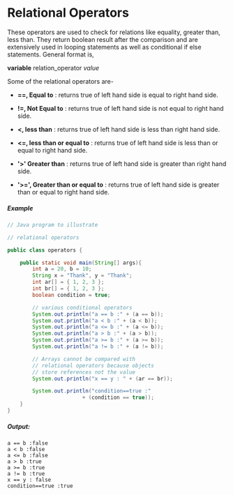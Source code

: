 # Relational Operators

These operators are used to check for relations like equality, greater than, less than. They return boolean result after the comparison and are extensively used in looping statements as well as conditional if else statements. General format is,


__variable__   relation_operator _value_ 

Some of the relational operators are-

* __==, Equal to__ : returns true of left hand side is equal to right hand side.

* __!=, Not Equal to__ : returns true of left hand side is not equal to right hand side.

* __<, less than__ : returns true of left hand side is less than right hand side.

* __<=, less than or equal to__ : returns true of left hand side is less than or equal to right hand side.

* __'>' Greater than__ : returns true of left hand side is greater than right hand side.

* __'>=', Greater than or equal to__ : returns true of left hand side is greater than or equal to right hand side.

##### Example

```java
// Java program to illustrate 

// relational operators 

public class operators { 

	public static void main(String[] args){
		int a = 20, b = 10; 
		String x = "Thank", y = "Thank"; 
		int ar[] = { 1, 2, 3 }; 
		int br[] = { 1, 2, 3 }; 
		boolean condition = true; 

		// various conditional operators 
		System.out.println("a == b :" + (a == b)); 
		System.out.println("a < b :" + (a < b)); 
		System.out.println("a <= b :" + (a <= b)); 
		System.out.println("a > b :" + (a > b)); 
		System.out.println("a >= b :" + (a >= b)); 
		System.out.println("a != b :" + (a != b)); 

		// Arrays cannot be compared with 
		// relational operators because objects 
		// store references not the value 
		System.out.println("x == y : " + (ar == br)); 

		System.out.println("condition==true :"
						+ (condition == true)); 
	} 
} 
```

##### Output:

	a == b :false   
	a < b :false   
	a <= b :false   
	a > b :true   
	a >= b :true   
	a != b :true   
	x == y : false   
	condition==true :true